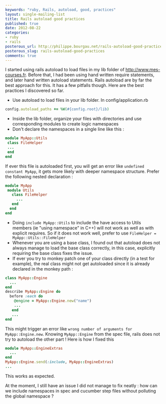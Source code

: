 ```yaml
---
keywords: "ruby, Rails, autoload, good, practices"
layout: single-mailing-list
title: Rails autoload good practices
published: true
date: 2012-08-22
categories:
- ruby
- rails
posterous_url: http://philippe.bourgau.net/rails-autoload-good-practices
posterous_slug: rails-autoload-good-practices
comments: true
---
```

I started using rails autoload to load files in my lib folder of <a href="http://www.mes-courses.fr">http://www.mes-courses.fr</a>. Before that, I had been using hand written require statements, and later hand written autoload statements. Rails autoload are by far the best approach for this. It has a few pitfalls though. Here are the best practices I discovered so far.

* Use autoload to load files in your lib folder. In config/application.rb

```ruby
config.autoload_paths += %W(#{config.root}/lib)
```

* Inside the lib folder, organize your files with directories and use corresponding modules to create logic namespaces
* Don't declare the namespaces in a single line like this :

```ruby
module MyApp::Utils
 class FileHelper
 ...
 end
end
```

If ever this file is autoloaded first, you will get an error like `undefined constant MyApp`, it gets more likely with deeper namespace structure. Prefer the following nested declaration :

```ruby
module MyApp
 module Utils
   class FileHelper
     ...
   end
  end
end
```

* Doing `include MyApp::Utils` to include the have access to Utils members (ie "using namespace" in C++) will not work as well as with explicit requires. So if it does not work well, prefer to use `FileHelper = MyApp::Utils::FileHelper`
* Whenever you are using a base class, I found out that autoload does not always manage to load the base class correctly, in this case, explicitly requiring the base class fixes the issue.
* If ever you try to monkey patch one of your class directly (in a test for example), the real class might not get autoloaded since it is already declared in the monkey path :

```ruby
class MyApp::Engine
  ...
end
describe MyApp::Engine do
  before :each do
    @engine = MyApp::Engine.new("name")
    ...
   end
   ...
end
```

This might trigger an error like `wrong number of arguments for MyApp::Engine.new`. Knowing `MyApp::Engine` from the spec file, rails does not try to autoload the other part ! Here is how I fixed this

```ruby
module MyApp::EngineExtras
  ...
end
MyApp::Engine.send(:include, MyApp::EngineExtras)
...
```

This works as expected.

At the moment, I still have an issue I did not manage to fix neatly : how can we include namespaces in spec and cucumber step files without polluting the global namespace ?
